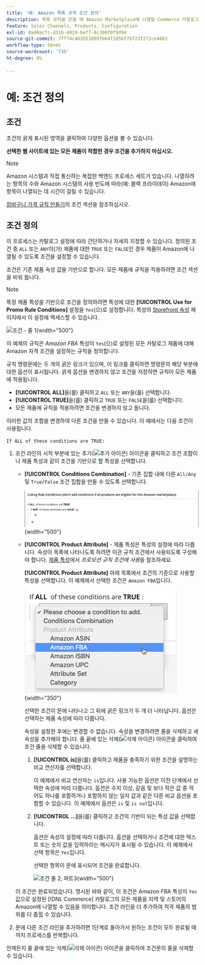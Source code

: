 ```yaml
---
title: '예: Amazon 목록 규칙 조건 정의'
description: 목록 규칙을 만들 때 Amazon Marketplace에 나열할 Commerce 카탈로그 제품을 식별하는 조건을 정의합니다.
feature: Sales Channels, Products, Configuration
exl-id: 8a48acfc-d31b-4919-bef7-8c300f0f9d94
source-git-commit: 7fff4c463551089fb64f2d5bf7bf23f272ce4663
workflow-type: tm+mt
source-wordcount: '735'
ht-degree: 0%

---
```


# 예: 조건 정의

## 조건

조건의 굵게 표시된 영역을 클릭하여 다양한 옵션을 볼 수 있습니다.

**선택한 웹 사이트에 있는 모든 제품이 적합한 경우 조건을 추가하지 마십시오.**

>[!NOTE]
>
>Amazon 시스템과 직접 통신하는 복잡한 백엔드 프로세스 세트가 있습니다. 나열하려는 항목의 수와 Amazon 시스템의 사용 빈도에 따라(예: 블랙 프라이데이) Amazon에 항목이 나열되는 데 시간이 걸릴 수 있습니다.

[장바구니 가격 규칙 만들기](https://experienceleague.adobe.com/docs/commerce-admin/marketing/promotions/catalog-rules/price-rules-catalog-create.html)의 조건 섹션을 참조하십시오.

## 조건 정의

이 프로세스는 카탈로그 설정에 따라 간단하거나 자세히 지정할 수 있습니다. 정의된 조건 중 `ALL` 또는 `ANY`이(가) 제품에 대한 `TRUE` 또는 `FALSE`인 경우 제품이 Amazon에 나열될 수 있도록 조건을 설정할 수 있습니다.

조건은 기존 제품 속성 값을 기반으로 합니다. 모든 제품에 규칙을 적용하려면 조건 섹션을 비워 둡니다.

>[!NOTE]
>
>특정 제품 특성을 기반으로 조건을 정의하려면 특성에 대한 **[!UICONTROL Use for Promo Rule Conditions]** 설정을 `Yes`(으)로 설정합니다. 특성의 [Storefront 속성](https://experienceleague.adobe.com/docs/commerce-admin/catalog/product-attributes/product-attributes-add.html) 페이지에서 이 설정에 액세스할 수 있습니다.

![조건 - 줄 1](assets/ob-listing-rule-conditions-start.png){width="500"}

이 예제의 규칙은 _Amazon FBA_ 특성이 `Yes`(으)로 설정된 모든 카탈로그 제품에 대해 Amazon 자격 조건을 설정하는 규칙을 정의합니다.

규칙 명령문에는 두 개의 굵은 링크가 있으며, 이 링크를 클릭하면 명령문의 해당 부분에 대한 옵션이 표시됩니다. 굵게 옵션을 변경하지 않고 조건을 저장하면 규칙이 모든 제품에 적용됩니다.

- **[!UICONTROL ALL]**&#x200B;을(를) 클릭하고 `ALL` 또는 `ANY`을(를) 선택합니다.
- **[!UICONTROL TRUE]**&#x200B;을(를) 클릭하고 `TRUE` 또는 `FALSE`을(를) 선택합니다.
- 모든 제품에 규칙을 적용하려면 조건을 변경하지 않고 둡니다.

이러한 값의 조합을 변경하여 다른 조건을 만들 수 있습니다. 이 예에서는 다음 조건이 사용됩니다.

`If ALL of these conditions are TRUE:`

1. 조건 라인의 시작 부분에 있는 추가(![추가 아이콘](assets/btn-add-grn.png)) 아이콘을 클릭하고 조건 조합이나 제품 특성과 같이 조건을 기반으로 할 특성을 선택합니다.

   - **[!UICONTROL Conditions Combination]** - 기존 집합 내에 다른 `All/Any` 및 `True/False` 조건 집합을 만들 수 있도록 선택합니다.

     ![조건 조합](assets/ob-conditions-combinations.png){width="500"}

   - **[!UICONTROL Product Attribute]** - 제품 특성은 특성의 설정에 따라 다릅니다. 속성이 목록에 나타나도록 하려면 이관 규칙 조건에서 사용되도록 구성해야 합니다. [제품 특성](https://experienceleague.adobe.com/docs/commerce-admin/catalog/product-attributes/product-attributes.html)에서 _프로모션 규칙 조건에 사용_&#x200B;을 참조하세요.

     **[!UICONTROL Product Attribute]** 아래 목록에서 조건의 기준으로 사용할 특성을 선택합니다. 이 예제에서 선택한 조건은 `Amazon FBA`입니다.

     ![조건 줄 2, 부분 2](assets/ob-condition-attribute-dropdown.png){width="350"}

     선택한 조건이 문에 나타나고 그 뒤에 굵은 링크가 두 개 더 나타납니다. 옵션은 선택하는 제품 속성에 따라 다릅니다.

     속성을 설정한 후에는 변경할 수 없습니다. 속성을 변경하려면 줄을 삭제하고 새 속성을 추가해야 합니다. 줄 끝에 있는 삭제(![삭제 아이콘](assets/btn-del-red.png)) 아이콘을 클릭하여 조건 줄을 삭제할 수 있습니다.

      1. **[!UICONTROL is]**&#x200B;을(를) 클릭하고 제품을 충족하기 위한 조건을 설명하는 비교 연산자를 선택합니다.

         이 예제에서 비교 연산자는 `is`입니다. 사용 가능한 옵션은 이전 단계에서 선택한 속성에 따라 다릅니다. 옵션은 수치 이상, 같음 및 보다 작은 값 중 적어도 하나를 포함하거나 포함하지 않는 일치 값과 같은 다른 비교 옵션을 포함할 수 있습니다. 이 예제에서 옵션은 `is` 및 `is not`입니다.

      1. **[!UICONTROL ...]**&#x200B;을(를) 클릭하고 조건의 기반이 되는 특성 값을 선택합니다.

         옵션은 속성의 설정에 따라 다릅니다. 옵션을 선택하거나 조건에 대한 텍스트 또는 숫자 값을 입력하라는 메시지가 표시될 수 있습니다. 이 예제에서 선택 항목은 `Yes`입니다.

         선택한 항목이 문에 표시되어 조건을 완료합니다.

         ![조건 줄 2, 파트3](assets/ob-listing-rule-condition-is.png){width="500"}

   이 조건은 완료되었습니다. 명시된 바와 같이, 이 조건은 Amazon FBA 특성이 `Yes` 값으로 설정된 [!DNL Commerce] 카탈로그의 모든 제품을 지역 및 스토어의 Amazon에 나열할 수 있음을 의미합니다. 조건 라인을 더 추가하여 적격 제품의 범위를 더 좁힐 수 있습니다.

1. 문에 다른 조건 라인을 추가하려면 1단계로 돌아가서 원하는 조건이 모두 완료될 때까지 프로세스를 반복합니다.

언제든지 줄 끝에 있는 삭제(![삭제 아이콘](assets/btn-del-red.png)) 아이콘을 클릭하여 조건문의 줄을 삭제할 수 있습니다.
